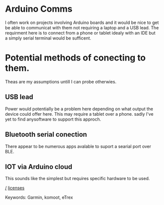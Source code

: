 Arduino Comms
===
I often work on projects involving Arduino boards and it would be nice to get be able to communicat with them not requiring a laptop and a USB lead. The requirment here is to connect from a phone or tablet idealy with an IDE but a simply serial terminal would be sufficent.

# Potential methods of conecting to them.
Theas are my assumptions untill I can probe otherwies. 

## USB lead
Power would potentially be a problem here depending on what output the device could offer here. This may require a tablet over a phone. sadly I've yet to find anysoftware to support this approch.

## Bluetooth serial conection
There appear to be numerous apps avalable to suport a searial port over BLE.


## IOT via Arduino cloud
This sounds like the simplest but requires specific hardware to be used.


[/](/)
[licenses](/licenses)

Keywords: Garmin, komoot, eTrex